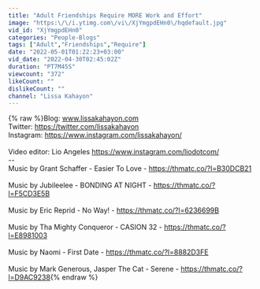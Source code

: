 ```yaml
---
title: "Adult Friendships Require MORE Work and Effort"
image: "https:\/\/i.ytimg.com\/vi\/XjYmgpdEHn0\/hqdefault.jpg"
vid_id: "XjYmgpdEHn0"
categories: "People-Blogs"
tags: ["Adult","Friendships","Require"]
date: "2022-05-01T01:22:23+03:00"
vid_date: "2022-04-30T02:45:02Z"
duration: "PT7M45S"
viewcount: "372"
likeCount: ""
dislikeCount: ""
channel: "Lissa Kahayon"
---
```

{% raw %}Blog: www.lissakahayon.com<br />Twitter: <a rel="nofollow" target="blank" href="https://twitter.com/lissakahayon">https://twitter.com/lissakahayon</a><br />Instagram: <a rel="nofollow" target="blank" href="https://www.instagram.com/lissakahayon/">https://www.instagram.com/lissakahayon/</a><br /><br />Video editor: Lio Angeles <a rel="nofollow" target="blank" href="https://www.instagram.com/liodotcom/">https://www.instagram.com/liodotcom/</a><br />--<br />Music by Grant Schaffer - Easier To Love - <a rel="nofollow" target="blank" href="https://thmatc.co/?l=B30DCB21">https://thmatc.co/?l=B30DCB21</a><br /><br />Music by Jubileelee  - BONDING AT NIGHT - <a rel="nofollow" target="blank" href="https://thmatc.co/?l=F5CD3E5B">https://thmatc.co/?l=F5CD3E5B</a><br /><br />Music by Eric Reprid - No Way! - <a rel="nofollow" target="blank" href="https://thmatc.co/?l=6236699B">https://thmatc.co/?l=6236699B</a><br /><br />Music by Tha Mighty Conqueror  - CASION 32 - <a rel="nofollow" target="blank" href="https://thmatc.co/?l=E8981003">https://thmatc.co/?l=E8981003</a><br /><br />Music by Naomi - First Date - <a rel="nofollow" target="blank" href="https://thmatc.co/?l=8882D3FE">https://thmatc.co/?l=8882D3FE</a><br /><br />Music by Mark Generous, Jasper The Cat - Serene - <a rel="nofollow" target="blank" href="https://thmatc.co/?l=D9AC9238">https://thmatc.co/?l=D9AC9238</a>{% endraw %}
